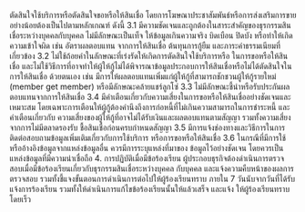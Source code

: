 ตัดสินใจใช้บริการหรือตัดสินใจขอหรือให้สินเชื่อ โดยการโฆษณาประชาสัมพันธ์หรือการส่งเสริมการขาย
อย่างน้อยต้องเป็นไปตามหลักเกณฑ์ ดังนี้
3.1
มีความชัดเจนและถูกต้องในสาระสำคัญของธุรกรรมสินเชื่อระหว่างบุคคลกับบุคคล
ไม่มีลักษณะเป็นเท็จ ให้ข้อมูลเกินความจริง บิดเบือน ปิดบัง หรือทำให้เกิดความเข้าใจผิด เช่น อัตราผลตอบแทน
จากการให้สินเชื่อ ต้นทุนการกู้ยืม และภาระค่าธรรมเนียมที่เกี่ยวข้อง
3.2 ไม่ใช้ถ้อยคําในลักษณะที่เร่งรัดให้เกิดการตัดสินใจใช้บริการหรือ ในการขอหรือให้สินเชื่อ
และไม่ใช้วิธีการที่อาจทำให้ผู้ให้กู้ไม่ได้พิจารณาข้อมูลประกอบการให้สินเชื่อหรือไม่ได้ตัดสินใจในการให้สินเชื่อ
ด้วยตนเอง เช่น มีการให้ผลตอบแทนเพิ่มแก่ผู้ให้กู้ที่สามารถชักชวนผู้ให้กู้รายใหม่ (member get member)
หรือมีลักษณะคล้ายแชร์ลูกโซ่
3.3 ไม่มีลักษณะชี้นำหรือรับประกันผลตอบแทนจากการให้สินเชื่อ
3.4 มีคําเตือนเกี่ยวกับความเสี่ยงในการขอหรือให้สินเชื่ออย่างชัดเจนและเหมาะสม
โดยเฉพาะการเตือนให้ผู้กู้ต้องคำนึงถึงการก่อหนี้ที่ไม่เกินความสามารถในการชำระหนี้ และคำเตือนเกี่ยวกับ
ความเสี่ยงของผู้ให้กู้ที่อาจไม่ได้รับเงินและผลตอบแทนตามสัญญา รวมทั้งความเสี่ยงจากการไม่มีตลาดรองรับ
ชื้อสินเชื่อก่อนครบกําหนดสัญญา
3.5 มีการแจ้งช่องทางและวิธีการในการติดต่อสอบถามข้อมูลเพิ่มเติมเกี่ยวกับการใช้บริการ
หรือการขอหรือให้สินเชื่อ
3.6 ในกรณีที่มีการใช้หรืออ้างอิงข้อมูลจากแหล่งข้อมูลอื่น ควรมีการระบุแหล่งที่มาของ
ข้อมูลไว้อย่างชัดเจน โดยควรเป็นแหล่งข้อมูลที่มีความน่าเชื่อถือ
4. การปฏิบัติเมื่อมีข้อร้องเรียน
ผู้ประกอบธุรกิจต้องดำเนินการตรวจสอบเมื่อมีข้อร้องเรียนเกี่ยวกับธุรกรรมสินเชื่อระหว่างบุคคล
กับบุคคล และแจ้งความคืบหน้าของผลการตรวจสอบ รวมทั้งชี้แจงขั้นตอนการดำเนินการต่อไปให้ผู้ร้องเรียนทราบ
ภายใน 7 วันนับจากวันที่ได้รับแจ้งการร้องเรียน รวมทั้งให้ดำเนินการแก้ไขข้อร้องเรียนนั้นให้แล้วเสร็จ และแจ้ง
ให้ผู้ร้องเรียนทราบโดยเร็ว
